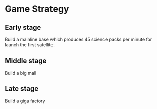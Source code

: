 # Game Strategy



## Early stage

Build a mainline base which produces 45 science packs per minute for launch the first satellite.

## Middle stage

Build a big mall

## Late stage

Build a giga factory
